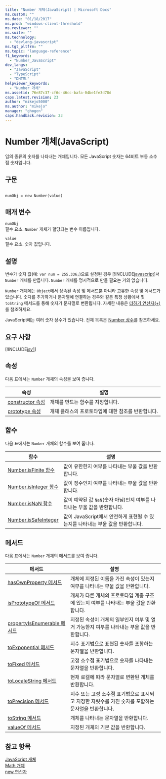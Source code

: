 ```yaml
---
title: "Number 개체(JavaScript) | Microsoft Docs"
ms.custom: ""
ms.date: "01/18/2017"
ms.prod: "windows-client-threshold"
ms.reviewer: ""
ms.suite: ""
ms.technology: 
  - "devlang-javascript"
ms.tgt_pltfrm: ""
ms.topic: "language-reference"
f1_keywords: 
  - "Number_JavaScript"
dev_langs: 
  - "JavaScript"
  - "TypeScript"
  - "DHTML"
helpviewer_keywords: 
  - "Number 개체"
ms.assetid: 76e87c37-cf6c-46cc-bafa-04be1fe3d78d
caps.latest.revision: 23
author: "mikejo5000"
ms.author: "mikejo"
manager: "ghogen"
caps.handback.revision: 23
---
```

# Number 개체(JavaScript)
임의 종류의 숫자를 나타내는 개체입니다.  모든 JavaScript 숫자는 64비트 부동 소수점 숫자입니다.  
  
## 구문  
  
```  
  
numObj = new Number(value)  
```  
  
## 매개 변수  
 `numObj`  
 필수 요소.  `Number` 개체가 할당되는 변수 이름입니다.  
  
 `value`  
 필수 요소.  숫자 값입니다.  
  
## 설명  
 변수가 숫자 값\(예: `var num = 255.336;`\)으로 설정된 경우 [!INCLUDE[javascript](../../javascript/includes/javascript-md.md)]서 `Number` 개체를 만듭니다.  `Number` 개체를 명시적으로 만들 필요는 거의 없습니다.  
  
 `Number` 개체에는 `Object`에서 상속된 속성 및 메서드뿐 아니라 고유한 속성 및 메서드가 있습니다.  숫자를 추가하거나 문자열에 연결하는 경우와 같은 특정 상황에서 및 `toString` 메서드를 통해 숫자가 문자열로 변환됩니다.  자세한 내용은 [더하기 연산자\(\+\)](../../javascript/reference/addition-operator-decrement-javascript.md)를 참조하세요.  
  
 JavaScript에는 여러 숫자 상수가 있습니다.  전체 목록은 [Number 상수](../../javascript/reference/number-constants-javascript.md)를 참조하세요.  
  
## 요구 사항  
 [!INCLUDE[jsv1](../../javascript/misc/includes/jsv1-md.md)]  
  
## 속성  
 다음 표에서는 `Number`  개체의 속성을 보여 줍니다.  
  
|속성|설명|  
|--------|--------|  
|[constructor 속성](../../javascript/reference/constructor-property-object-javascript.md)|개체를 만드는 함수를 지정합니다.|  
|[prototype 속성](../../javascript/reference/prototype-property-object-javascript.md)|개체 클래스의 프로토타입에 대한 참조를 반환합니다.|  
  
## 함수  
 다음 표에서는 `Number`  개체의 함수를 보여 줍니다.  
  
|함수|설명|  
|--------|--------|  
|[Number.isFinite 함수](../../javascript/reference/number-isfinite-function-number-javascript.md)|값이 유한한지 여부를 나타내는 부울 값을 반환합니다.|  
|[Number.isInteger 함수](../../javascript/reference/number-isinteger-function-number-javascript.md)|값이 정수인지 여부를 나타내는 부울 값을 반환합니다.|  
|[Number.isNaN 함수](../../javascript/reference/number-isnan-function-number-javascript.md)|값이 예약된 값 `NaN`\(숫자 아님\)인지 여부를 나타내는 부울 값을 반환합니다.|  
|[Number.isSafeInteger](../../javascript/reference/number-issafeinteger-number-javascript.md)|값이 JavaScript에서 안전하게 표현될 수 있는지를 나타내는 부울 값을 반환합니다.|  
  
## 메서드  
 다음 표에서는 `Number`  개체의 메서드를 보여 줍니다.  
  
|메서드|설명|  
|---------|--------|  
|[hasOwnProperty 메서드](../../javascript/reference/hasownproperty-method-object-javascript.md)|개체에 지정된 이름을 가진 속성이 있는지 여부를 나타내는 부울 값을 반환합니다.|  
|[isPrototypeOf 메서드](../../javascript/reference/isprototypeof-method-object-javascript.md)|개체가 다른 개체의 프로토타입 계층 구조에 있는지 여부를 나타내는 부울 값을 반환합니다.|  
|[propertyIsEnumerable 메서드](../../javascript/reference/propertyisenumerable-method-object-javascript.md)|지정된 속성이 개체의 일부인지 여부 및 열거 가능한지 여부를 나타내는 부울 값을 반환합니다.|  
|[toExponential 메서드](../../javascript/reference/toexponential-method-number-javascript.md)|지수 표기법으로 표현된 숫자를 포함하는 문자열을 반환합니다.|  
|[toFixed 메서드](../../javascript/reference/tofixed-method-number-javascript.md)|고정 소수점 표기법으로 숫자를 나타내는 문자열을 반환합니다.|  
|[toLocaleString 메서드](../../javascript/reference/tolocalestring-number.md)|현재 로캘에 따라 문자열로 변환된 개체를 반환합니다.|  
|[toPrecision 메서드](../../javascript/reference/toprecision-method-number-javascript.md)|지수 또는 고정 소수점 표기법으로 표시되고 지정한 자릿수를 가진 숫자를 포함하는 문자열을 반환합니다.|  
|[toString 메서드](../../javascript/reference/tostring-method-object-javascript.md)|개체를 나타내는 문자열을 반환합니다.|  
|[valueOf 메서드](../../javascript/reference/valueof-method-object-javascript.md)|지정된 개체의 기본 값을 반환합니다.|  
  
## 참고 항목  
 [JavaScript 개체](../../javascript/reference/javascript-objects.md)   
 [Math 개체](../../javascript/reference/math-object-javascript.md)   
 [new 연산자](../../javascript/reference/new-operator-decrementjavascript.md)